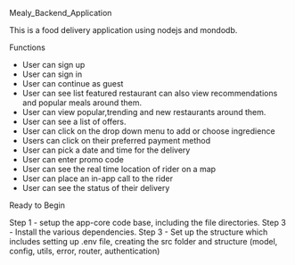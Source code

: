 Mealy_Backend_Application

This is a food delivery application using nodejs and mondodb.

Functions
* User can sign up
* User can sign in
* User can continue as guest
* User can see list featured restaurant can also view recommendations and popular meals around them.
* User can view popular,trending and new restaurants around them.
* User can see a list of offers.
* User can click on the drop down menu to add or choose ingredience 
*  Users can click on their preferred payment method
* User can pick a date and time for the delivery
* User can enter promo code
* User can see the real time location of rider on a map
* User can place an in-app call to the rider
* User can see the status of their delivery


Ready to Begin

Step 1 - setup the app-core code base, including the file directories.
Step 3 - Install the various dependencies.
Step 3 - Set up the structure which includes setting up .env file, creating the src folder and structure (model, config, utils, error, router, authentication)
